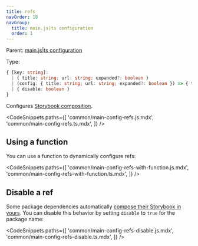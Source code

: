```yaml
---
title: refs
navOrder: 18
navGroup:
  title: main.js|ts configuration
  order: 1
---
```


Parent: [main.js|ts configuration](./main-config.md)

Type:

```ts
{ [key: string]:
  | { title: string; url: string; expanded?: boolean }
  | (config: { title: string; url: string; expanded?: boolean }) => { title: string; url: string; expanded?: boolean }
  | { disable: boolean }
}
```

Configures [Storybook composition](../05-sharing/storybook-composition.md).

<!-- prettier-ignore-start -->

<CodeSnippets
  paths={[
    'common/main-config-refs.js.mdx',
    'common/main-config-refs.ts.mdx',
  ]}
/>

<!-- prettier-ignore-end -->

## Using a function

You can use a function to dynamically configure refs:

<!-- prettier-ignore-start -->

<CodeSnippets
  paths={[
    'common/main-config-refs-with-function.js.mdx',
    'common/main-config-refs-with-function.ts.mdx',
  ]}
/>

<!-- prettier-ignore-end -->

## Disable a ref

Some package dependencies automatically [compose their Storybook in yours](../05-sharing/package-composition.md). You can disable this behavior by setting `disable` to `true` for the package name:

<!-- prettier-ignore-start -->

<CodeSnippets
  paths={[
    'common/main-config-refs-disable.js.mdx',
    'common/main-config-refs-disable.ts.mdx',
  ]}
/>

<!-- prettier-ignore-end -->
